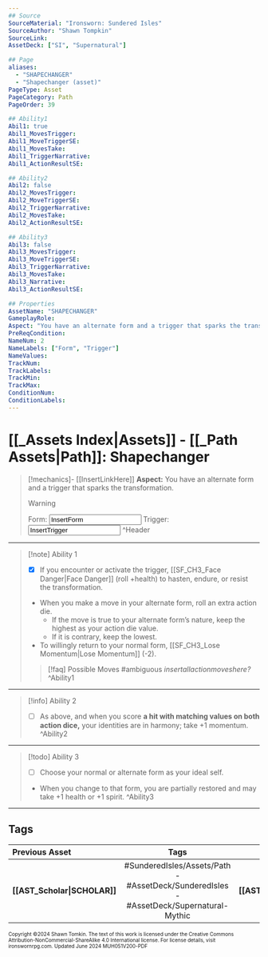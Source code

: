 ```yaml
---
## Source
SourceMaterial: "Ironsworn: Sundered Isles"
SourceAuthor: "Shawn Tompkin"
SourceLink: 
AssetDeck: ["SI", "Supernatural"]

## Page
aliases:
  - "SHAPECHANGER"
  - "Shapechanger (asset)"
PageType: Asset
PageCategory: Path
PageOrder: 39

## Ability1
Abil1: true
Abil1_MovesTrigger: 
Abil1_MoveTriggerSE: 
Abil1_MovesTake: 
Abil1_TriggerNarrative: 
Abil1_ActionResultSE: 

## Ability2
Abil2: false
Abil2_MovesTrigger: 
Abil2_MoveTriggerSE: 
Abil2_TriggerNarrative: 
Abil2_MovesTake: 
Abil2_ActionResultSE: 

## Ability3
Abil3: false
Abil3_MovesTrigger: 
Abil3_MoveTriggerSE: 
Abil3_TriggerNarrative: 
Abil3_MovesTake: 
Abil3_Narrative: 
Abil3_ActionResultSE: 

## Properties
AssetName: "SHAPECHANGER"
GameplayRole: 
Aspect: "You have an alternate form and a trigger that sparks the transformation."
PreReqCondition: 
NameNum: 2
NameLabels: ["Form", "Trigger"]
NameValues: 
TrackNum: 
TrackLabels: 
TrackMin: 
TrackMax: 
ConditionNum: 
ConditionLabels: 
---
```

# [[_Assets Index|Assets]] - [[_Path Assets|Path]]: Shapechanger

> [!mechanics]- [[InsertLinkHere]]
> **Aspect:** You have an alternate form and a trigger that sparks the transformation.
> > [!warning] 
> > Form: <input type=texbox value="InsertForm">
> > Trigger: <input type=texbox value="InsertTrigger"> ^Header
___
> [!note] Ability 1
> - [x] If you encounter or activate the trigger, [[SF_CH3_Face Danger|Face Danger]] (roll +health) to hasten, endure, or resist the transformation.
> - When you make a move in your alternate form, roll an extra action die.
> 	- If the move is true to your alternate form’s nature, keep the highest as your action die value.
> 	- If it is contrary, keep the lowest.
> - To willingly return to your normal form, [[SF_CH3_Lose Momentum|Lose Momentum]] (-2). 
> > [!faq] Possible Moves
> > #ambiguous _insertallactionmoveshere?_^Ability1
___
> [!info] Ability 2
> - [ ] As above, and when you score **a hit with matching values on both action dice,** your identities are in harmony; take +1 momentum. ^Ability2
___
> [!todo] Ability 3
> - [ ] Choose your normal or alternate form as your ideal self.
> - When you change to that form, you are partially restored and may take +1 health or +1 spirit. ^Ability3
___
## Tags

| Previous Asset | Tags | Next Asset |
| :--- | :---: | ---: |
| **[[AST_Scholar\|SCHOLAR]]** | #SunderedIsles/Assets/Path - #AssetDeck/SunderedIsles - #AssetDeck/Supernatural-Mythic | **[[AST_Shipwright\|SHIPWRIGHT]]** |

<font size=-2>Copyright ©2024 Shawn Tomkin. The text of this work is licensed under the Creative Commons Attribution-NonCommercial-ShareAlike 4.0 International license. For license details, visit ironswornrpg.com. Updated June 2024 MUH051V200-PDF</font>